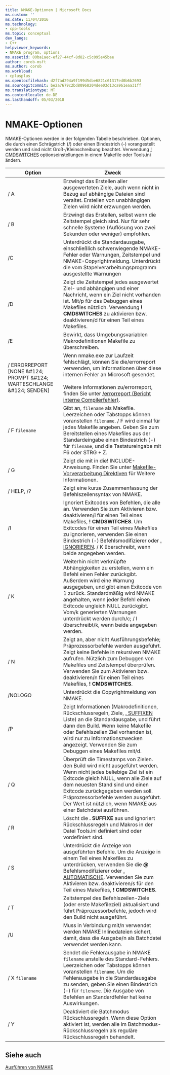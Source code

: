 ```yaml
---
title: NMAKE-Optionen | Microsoft Docs
ms.custom: ''
ms.date: 11/04/2016
ms.technology:
- cpp-tools
ms.topic: conceptual
dev_langs:
- C++
helpviewer_keywords:
- NMAKE program, options
ms.assetid: 00ba1aec-ef27-44cf-8d82-c5c095e45bae
author: corob-msft
ms.author: corob
ms.workload:
- cplusplus
ms.openlocfilehash: d2f7ad294a9f199d5dbe6821c61317ed0b6b2693
ms.sourcegitcommit: be2a7679c2bd80968204dee03d13ca961eaa31ff
ms.translationtype: MT
ms.contentlocale: de-DE
ms.lasthandoff: 05/03/2018
---
```

# <a name="nmake-options"></a>NMAKE-Optionen
NMAKE-Optionen werden in der folgenden Tabelle beschrieben. Optionen, die durch einen Schrägstrich (/) oder einen Bindestrich (-) vorangestellt werden und sind nicht Groß-/Kleinschreibung beachtet. Verwendung [! CMDSWITCHES](../build/makefile-preprocessing-directives.md) optionseinstellungen in einem Makefile oder Tools.ini ändern.  
  
|Option|Zweck|  
|------------|-------------|  
|/ A|Erzwingt das Erstellen aller ausgewerteten Ziele, auch wenn nicht in Bezug auf abhängige Dateien sind veraltet. Erstellen von unabhängigen Zielen wird nicht erzwungen werden.|  
|/ B|Erzwingt das Erstellen, selbst wenn die Zeitstempel gleich sind. Nur für sehr schnelle Systeme (Auflösung von zwei Sekunden oder weniger) empfohlen.|  
|/C|Unterdrückt die Standardausgabe, einschließlich schwerwiegende NMAKE-Fehler oder Warnungen, Zeitstempel und NMAKE-Copyrightmeldung. Unterdrückt die vom Stapelverarbeitungsprogramm ausgestellte Warnungen|  
|/D|Zeigt die Zeitstempel jedes ausgewertet Ziel- und abhängigen und einer Nachricht, wenn ein Ziel nicht vorhanden ist. Mit/p für das Debuggen eines Makefiles nützlich. Verwendung **! CMDSWITCHES** zu aktivieren bzw. deaktivieren/d für einen Teil eines Makefiles.|  
|/E|Bewirkt, dass Umgebungsvariablen Makrodefinitionen Makefile zu überschreiben.|  
|/ ERRORREPORT [NONE &AMP;#124; PROMPT &AMP;#124; WARTESCHLANGE &AMP;#124; SENDEN]|Wenn nmake.exe zur Laufzeit fehlschlägt, können Sie die/errorreport verwenden, um Informationen über diese internen Fehler an Microsoft gesendet.<br /><br /> Weitere Informationen zu/errorreport, finden Sie unter [/errorreport (Bericht interne Compilerfehler)](../build/reference/errorreport-report-internal-compiler-errors.md).|  
|/ F `filename`|Gibt an, `filename` als Makefile. Leerzeichen oder Tabstopps können voranstellen `filename`. / F wird einmal für jedes Makefile angeben. Geben Sie zum Bereitstellen eines Makefiles aus der Standardeingabe einen Bindestrich (-) für `filename`, und die Tastatureingabe mit F6 oder STRG + Z.|  
|/ G|Zeigt die mit in die! INCLUDE-Anweisung.  Finden Sie unter [Makefile-Vorverarbeitung Direktiven](../build/makefile-preprocessing-directives.md) für Weitere Informationen.|  
|/ HELP, /?|Zeigt eine kurze Zusammenfassung der Befehlszeilensyntax von NMAKE.|  
|/I|Ignoriert Exitcodes von Befehlen, die alle an. Verwenden Sie zum Aktivieren bzw. deaktivieren/i für einen Teil eines Makefiles, **! CMDSWITCHES**. Um Exitcodes für einen Teil eines Makefiles zu ignorieren, verwenden Sie einen Bindestrich (-) Befehlsmodifizierer oder [. IGNORIEREN](../build/dot-directives.md). / K überschreibt, wenn beide angegeben werden.|  
|/ K|Weiterhin nicht verknüpfte Abhängigkeiten zu erstellen, wenn ein Befehl einen Fehler zurückgibt. Außerdem wird eine Warnung ausgegeben, und gibt einen Exitcode von 1 zurück. Standardmäßig wird NMAKE angehalten, wenn jeder Befehl einen Exitcode ungleich NULL zurückgibt. Vom/k generierten Warnungen unterdrückt werden durch/c; / I überschreibt/k, wenn beide angegeben werden.|  
|/ N|Zeigt an, aber nicht Ausführungsbefehle; Präprozessorbefehle werden ausgeführt. Zeigt keine Befehle in rekursiven NMAKE aufrufen. Nützlich zum Debuggen von Makefiles und Zeitstempel überprüfen. Verwenden Sie zum Aktivieren bzw. deaktivieren/n für einen Teil eines Makefiles, **! CMDSWITCHES**.|  
|/NOLOGO|Unterdrückt die Copyrightmeldung von NMAKE.|  
|/P|Zeigt Informationen (Makrodefinitionen, Rückschlussregeln, Ziele, [. SUFFIXEN](../build/dot-directives.md) Liste) an die Standardausgabe, und führt dann den Build. Wenn keine Makefile oder Befehlszeilen Ziel vorhanden ist, wird nur zu Informationszwecken angezeigt. Verwenden Sie zum Debuggen eines Makefiles mit/d.|  
|/ Q|Überprüft die Timestamps von Zielen. den Build wird nicht ausgeführt werden. Wenn nicht jedes beliebige Ziel ist ein Exitcode gleich NULL, wenn alle Ziele auf dem neuesten Stand sind und einen Exitcode zurückgegeben werden soll. Präprozessorbefehle werden ausgeführt. Der Wert ist nützlich, wenn NMAKE aus einer Batchdatei ausführen.|  
|/ R|Löscht die **. SUFFIXE** aus und ignoriert Rückschlussregeln und Makros in der Datei Tools.ini definiert sind oder vordefiniert sind.|  
|/ S|Unterdrückt die Anzeige von ausgeführten Befehle. Um die Anzeige in einem Teil eines Makefiles zu unterdrücken, verwenden Sie die **@** Befehlsmodifizierer oder [. AUTOMATISCHE](../build/dot-directives.md). Verwenden Sie zum Aktivieren bzw. deaktivieren/s für den Teil eines Makefiles, **! CMDSWITCHES**.|  
|/ T|Zeitstempel des Befehlszeilen-Ziele (oder erste Makefileziel) aktualisiert und führt Präprozessorbefehle, jedoch wird den Build nicht ausgeführt.|  
|/U|Muss in Verbindung mit/n verwendet werden NMAKE Inlinedateien sichert, damit, dass die Ausgabe/n als Batchdatei verwendet werden kann.|  
|/ X `filename`|Sendet die Fehlerausgabe in NMAKE `filename` anstelle des Standard-Fehlers. Leerzeichen oder Tabstopps können voranstellen `filename`. Um die Fehlerausgabe in die Standardausgabe zu senden, geben Sie einen Bindestrich (-) für `filename`. Die Ausgabe von Befehlen an Standardfehler hat keine Auswirkungen.|  
|/ Y|Deaktiviert die Batchmodus Rückschlussregeln. Wenn diese Option aktiviert ist, werden alle im Batchmodus-Rückschlussregeln als reguläre Rückschlussregeln behandelt.|  
  
## <a name="see-also"></a>Siehe auch  
 [Ausführen von NMAKE](../build/running-nmake.md)